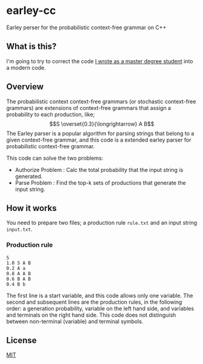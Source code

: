 # earley-cc
Earley perser for the probabilistic context-free grammar on C++

## What is this?
I'm going to try to correct the code [I wrote as a master degree student](https://github.com/attgm/earley-c) into a modern code.

## Overview

The probabilistic context context-free grammars (or stochastic context-free grammars) are extensions of context-free grammars that assign a probability to each production, like;
$$S \overset{0.3}{\longrightarrow} A B$$
The Earley parser is a popular algorithm for parsing strings that belong to a given context-free grammar, and this code is a extended earley parser for probabilistic context-free grammar.

This code can solve the two problems:

- Authorize Problem :  Calc the total probability that the input string is generated.
- Parse Problem : Find the top-k sets of productions that generate the input string.

## How it works

You need to prepare two files; a production rule `rule.txt` and an input string `input.txt`. 

### Production rule
```
S
1.0 S A B
0.2 A a
0.8 A A B
0.6 B A B
0.4 B b
```

The first line is a start variable, and this code allows only one variable. 
The second and subsequent lines are the production rules, in the following order: a generation probability, variable on the left hand side, and variables and terminals on the right hand side. This code does not distinguish between non-terminal (variable) and terminal symbols.


## License

[MIT](https://choosealicense.com/licenses/mit/)